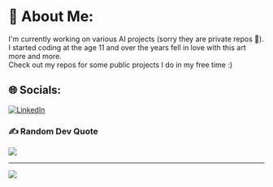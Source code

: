 # 💫 About Me:
I'm currently working on various AI projects (sorry they are private repos 🫢).<br>I started coding at the age 11 and over the years fell in love with this art more and more.<br>Check out my repos for some public projects I do in my free time :)


## 🌐 Socials:
[![LinkedIn](https://img.shields.io/badge/LinkedIn-%230077B5.svg?logo=linkedin&logoColor=white)](https://linkedin.com/in/andreafabbricatore) 

### ✍️ Random Dev Quote
![](https://quotes-github-readme.vercel.app/api?type=horizontal&theme=radical)

---
[![](https://visitcount.itsvg.in/api?id=andreafabbricatore&icon=0&color=0)](https://visitcount.itsvg.in)
